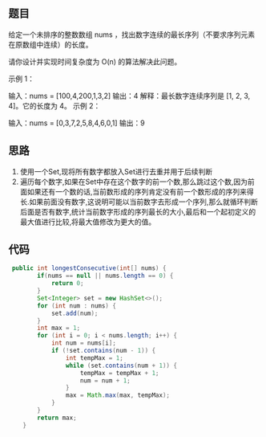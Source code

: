 ## 题目

给定一个未排序的整数数组 nums ，找出数字连续的最长序列（不要求序列元素在原数组中连续）的长度。

请你设计并实现时间复杂度为 O(n) 的算法解决此问题。

示例 1：

输入：nums = [100,4,200,1,3,2]
输出：4
解释：最长数字连续序列是 [1, 2, 3, 4]。它的长度为 4。
示例 2：

输入：nums = [0,3,7,2,5,8,4,6,0,1]
输出：9

## 思路

1. 使用一个Set,现将所有数字都放入Set进行去重并用于后续判断
2. 遍历每个数字,如果在Set中存在这个数字的前一个数,那么跳过这个数,因为前面如果还有一个数的话,当前数形成的序列肯定没有前一个数形成的序列来得长.如果前面没有数字,这说明可能以当前数字去形成一个序列,那么就循环判断后面是否有数字,统计当前数字形成的序列最长的大小,最后和一个起初定义的最大值进行比较,将最大值修改为更大的值。

## 代码

```java
 public int longestConsecutive(int[] nums) {
        if(nums == null || nums.length == 0) {
            return 0;
        }
        Set<Integer> set = new HashSet<>();
        for (int num : nums) {
            set.add(num);
        }
        int max = 1;
        for (int i = 0; i < nums.length; i++) {
            int num = nums[i];
            if (!set.contains(num - 1)) {
                int tempMax = 1;
                while (set.contains(num + 1)) {
                    tempMax = tempMax + 1;
                    num = num + 1;
                }
                max = Math.max(max, tempMax);
            }
        }
        return max;
    }
```
